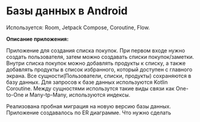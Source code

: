 # Базы данных в Android

Используется: Room, Jetpack Compose, Coroutine, Flow.

**Описание приложения:**

Приложение для создания списка покупок. При первом входе нужно создать пользователя, затем можно создавать списки покупок/заметки. 
Внутри списка покупок можно добавлять продукты к списку, а также добавлять продукты в список избранного, который доступен с главного экрана.
Все сущности(Пользователи, списки, продукты) сохраняются в базу данных. Для запросов к базе данных используются Kotlin Coroutine.
Между сущностями использутся такие виды связи как One-to-One и Many-tp-Many, используются индексы. 

Реализована пробная миграция на новую версию базы данных.
Приложение создавалось по ER диаграмме.
Что нужно сделать
